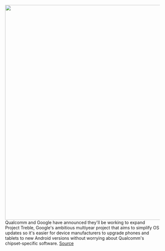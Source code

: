 <img src='https://cdn.vox-cdn.com/thumbor/ixi4J-yDtCEIqBx9rc2S4UCYGIg=/0x0:2040x1360/1200x800/filters:focal(857x517:1183x843)/cdn.vox-cdn.com/uploads/chorus_image/image/68543035/wjoel_180413_1777_android_001.0.jpg' width='700px' /><br/>
Qualcomm and Google have announced they'll be working to expand Project Treble, Google's ambitious multiyear project that aims to simplify OS updates so it's easier for device manufacturers to upgrade phones and tablets to new Android versions without worrying about Qualcomm's chipset-specific software.
<a href='https://www.theverge.com/2020/12/17/22178833/google-qualcomm-snapdragon-888-faster-android-updates-four-years'> Source <a/>